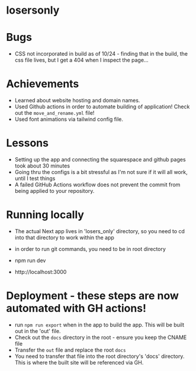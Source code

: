 # losersonly


# Bugs
- CSS not incorporated in build as of 10/24 - finding that in the build, the css file lives, but I get a 404 when I inspect the page...

# Achievements
- Learned about website hosting and domain names.
- Used Github actions in order to automate building of application! Check out the `move_and_rename.yml` file!
- Used font animations via tailwind config file.

# Lessons
- Setting up the app and connecting the squarespace and github pages took about 30 minutes
- Going thru the configs is a bit stressful as I'm not sure if it will all work, until I test things
- A failed GitHub Actions workflow does not prevent the commit from being applied to your repository.

# Running locally
- The actual Next app lives in 'losers_only' directory, so you need to cd into that directory to work within the app
- in order to run git commands, you need to be in root directory

- npm run dev
- http://localhost:3000

# Deployment - these steps are now automated with GH actions!
- run `npm run export` when in the app to build the app. This will be built out in the 'out' file. 
- Check out the `docs` directory in the root - ensure you keep the CNAME file
- Transfer the `out` file and replace the root `docs`
- You need to transfer that file into the root directory's 'docs' directory. This is where the built site will be referenced via GH.
